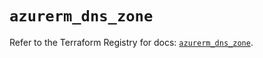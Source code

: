 # `azurerm_dns_zone`

Refer to the Terraform Registry for docs: [`azurerm_dns_zone`](https://registry.terraform.io/providers/hashicorp/azurerm/3.113.0/docs/resources/dns_zone).
